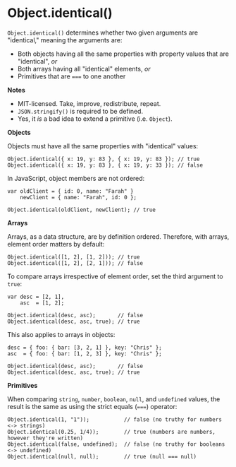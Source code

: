 Object.identical()
==================

`Object.identical()` determines whether two given arguments are "identical," meaning the arguments are:

* Both objects having all the same properties with property values that are "identical", *or*
* Both arrays having all "identical" elements, *or*
* Primitives that are `===` to one another

**Notes**

* MIT-licensed. Take, improve, redistribute, repeat.
* `JSON.stringify()` is required to be defined.
* Yes, it *is* a bad idea to extend a primitive (i.e. `Object`).

**Objects**

Objects must have all the same properties with "identical" values:

    Object.identical({ x: 19, y: 83 }, { x: 19, y: 83 }); // true
    Object.identical({ x: 19, y: 83 }, { x: 19, y: 33 }); // false
    
In JavaScript, object members are not ordered:

    var oldClient = { id: 0, name: "Farah" }
        newClient = { name: "Farah", id: 0 };

    Object.identical(oldClient, newClient); // true    
        
**Arrays**

Arrays, as a data structure, are by definition ordered. Therefore, with arrays, element order matters by default:

    Object.identical([1, 2], [1, 2])); // true
    Object.identical([1, 2], [2, 1])); // false
    
To compare arrays irrespective of element order, set the third argument to `true`:
    
    var desc = [2, 1],
        asc  = [1, 2];
    
    Object.identical(desc, asc);       // false
    Object.identical(desc, asc, true); // true
 
This also applies to arrays in objects:
 
    desc = { foo: { bar: [3, 2, 1] }, key: "Chris" };
    asc  = { foo: { bar: [1, 2, 3] }, key: "Chris" };

    Object.identical(desc, asc);       // false
    Object.identical(desc, asc, true); // true
    
**Primitives**

When comparing `string`, `number`, `boolean`, `null`, and `undefined` values, the result is the same
as using the strict equals (`===`) operator:
        
    Object.identical(1, "1"));           // false (no truthy for numbers <-> strings)
    Object.identical(0.25, 1/4));        // true (numbers are numbers, however they're written)
    Object.identical(false, undefined);  // false (no truthy for booleans <-> undefined)
    Object.identical(null, null);        // true (null === null)

